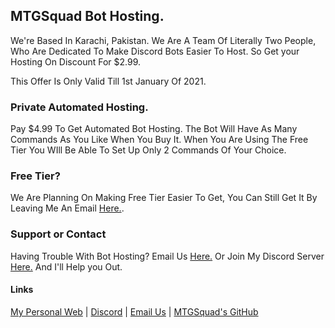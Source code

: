 ## MTGSquad Bot Hosting.

We're Based In Karachi, Pakistan. We Are A Team Of Literally Two People, Who Are Dedicated To Make Discord Bots Easier To Host. So Get your Hosting On Discount For $2.99. 

This Offer Is Only Valid Till 1st January Of 2021.

### Private Automated Hosting.

Pay $4.99 To Get Automated Bot Hosting. The Bot Will Have As Many Commands As You Like When You Buy It. When You Are Using The Free Tier You WIll Be Able To Set Up Only 2 Commands Of Your Choice.

### Free Tier?

We Are Planning On Making Free Tier Easier To Get, You Can Still Get It By Leaving Me An Email [Here.](mailto:bot.hosting@mtgsquad.tk).

### Support or Contact

Having Trouble With Bot Hosting? Email Us [Here.](mailto:support@mtgsquad.tk) Or Join My Discord Server [Here.](https://discord.gg/G2pkc8vtYX) And I'll Help you Out.

#### Links

[My Personal Web](http://mtgsquad.github.io/) | [Discord](https://discord.gg/G2pkc8vtYX) | [Email Us](mailto:support@mtgsquad.tk) | [MTGSquad's GitHub](https://github.com/mtgsquad)
